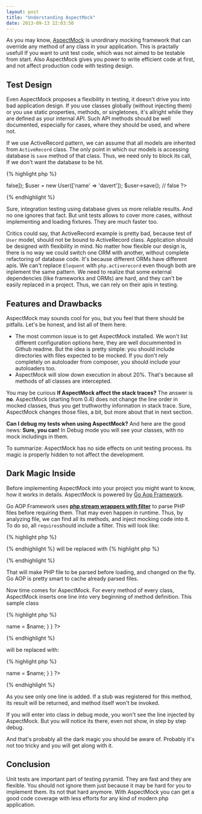 ```yaml
---
layout: post
title: "Understanding AspectMock"
date: 2013-09-13 22:03:50
---
```


As you may know, [AspectMock]() is unordinary mocking framework that can override any method of any class in your application. This is practally usefull If you want to unit test code, which was not aimed to be testable from start. Also AspectMock gives you power to write efficient code at first, and not affect production code with testing design.

## Test Design

Even AspectMock proposes a flexibility in testing, it doesn't drive you into bad application design.
If you use classes globally (without injecting them) or you use static properties, methods, or singletones, it's allright while they are defined as your internal API. Such API methods should be well documented, especially for cases, where they should be used, and where not.

If we use ActiveRecord pattern, we can assume that all models are inherited from `ActiveRecord` class.
The only point in which our models is accessing database is `save` method of that class.
Thus, we need only to block its call, If we don't want the database to be hit.

{% highlight php %}
<?php
test::double('ActiveRecord', ['save' => false]);
$user = new User(['name' => 'davert']);
$user->save(); // false
?>
{% endhighlight %}

Sure, integration testing using database gives us more reliable results. And no one ignores that fact. But unit tests allows to cover more cases, without implementing and loading fixtures. They are much faster too.

Critics could say, that ActiveRecord example is pretty bad, because test of `User` model, should not be bound to ActiveRecord class. Application should be designed with flexibility in mind. No matter how flexible our design is, there is no way we could switch one ORM with another, without complete refactoring of database code. It's because different ORMs have different apis. We can't replace `Eloquent` with `php.activerecord` even though both are inplement the same pattern. We need to realize that some external dependencies (like frameworks and ORMs) are hard, and they can't be easily replaced in a project. Thus, we can rely on their apis in testing.

## Features and Drawbacks

AspectMock may sounds cool for you, but you feel that there should be pitfalls. 
Let's be honest, and list all of them here. 

* The most common issue is to get AspectMock installed. We won't list different configuration options here, they are well docummented in Github readme. But the idea is pretty simple: you should include directories with files expected to be mocked. If you don't rely completely on autoloader from composer, you should include your autoloaders too.
* AspectMock will slow down execution in about 20%. That's because all methods of all classes are intercepted.

You may be curious **If AspectMock affect the stack traces?** The answer is **no**. AspectMock (starting from 0.4) does not change the line order in mocked classes, thus you get truthworthy information in stack trace. Sure, AspectMock changes those files, a bit, but more about that in next section.

**Can I debug my tests when using AspectMock?** And here are the good news: **Sure, you can!** In Debug mode you will see your classes, with no mock includings in them.

To summarize: AspectMock has no side effects on unit testing process. Its magic is properly hidden to not affect the development.

## Dark Magic Inside

Before implementing AspectMock into your project you might want to know, how it works in details.
AspectMock is powered by [Go Aop Framework](http://go.aopphp.com/). 

Go AOP Framework uses [**php stream wrappers with filter**](http://php.net/manual/en/wrappers.php.php) to parse PHP files before requiring them. That may even happen in runtime.
Thus, by analyzing file, we can find all its methods, and inject mocking code into it. To do so, all `requires`should include a filter. This will look like: 

{% highlight php %}
<?php
require 'myfile.php';
?>
{% endhighlight %}
will be replaced with
{% highlight php %}
<?php
require 'php://read=go.source.transforming.loader/resource=myfile.php';
?>
{% endhighlight %}

That will make PHP file to be parsed before loading, and changed on the fly.
Go AOP is pretty smart to cache already parsed files. 

Now time comes for AspectMock. For every method of every class, AspectMock inserts one line into very beginning of method definition. This sample class

{% highlight php %}
<?php
class User {
	
	function setName($name)
	{
		$this->name = $name;
	}	

}
?>
{% endhighlight %}

will be replaced with:

{% highlight php %}
<?php
class User {
	
	function setName($name)
	{ if (($__am_res = __amock_before($this, __CLASS__, __FUNCTION__, array($name), false)) !== __AM_CONTINUE__) return $__am_res; 
		$this->name = $name;
	}	

}
?>
{% endhighlight %}

As you see only one line is added. If a stub was registered for this method, its result will be returned, and method itself won't be invoked. 

If you will enter into class in debug mode, you won't see the line injected by AspectMock. But you will notice its there, even not show, in step by step debug.

And that's probably all the dark magic you should be aware of. Probably it's not too tricky and you will get along with it.

## Conclusion

Unit tests are important part of testing pyramid. They are fast and they are flexible. You should not ignore them just because it may be hard for you to implement them. Its not that hard anymore. With AspectMock you can get a good code coverage with less efforts for any kind of modern php application.